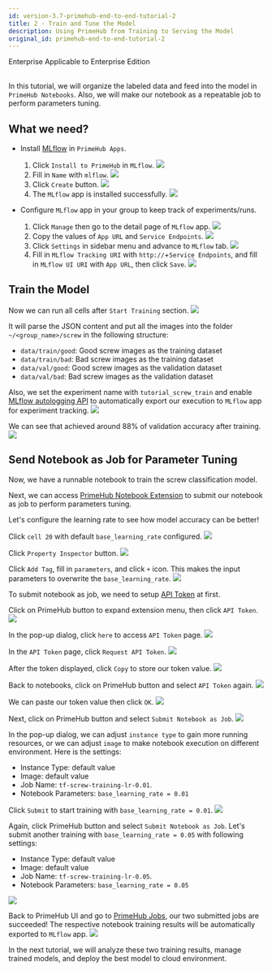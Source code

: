 ```yaml
---
id: version-3.7-primehub-end-to-end-tutorial-2
title: 2 - Train and Tune the Model
description: Using PrimeHub from Training to Serving the Model
original_id: primehub-end-to-end-tutorial-2
---
```

<div class="label-sect">
  <div class="ee-only tooltip">Enterprise
    <span class="tooltiptext">Applicable to Enterprise Edition</span>
  </div>
</div>
<br>

In this tutorial, we will organize the labeled data and feed into the model in `PrimeHub Notebooks`. Also, we will make our notebook as a repeatable job to perform parameters tuning.

## What we need?

- Install [MLflow](https://mlflow.org/) in `PrimeHub Apps`.
    1. Click `Install to PrimeHub` in `MLflow`.
    ![](assets/primehub-end-to-end-tutorial-install-mlflow-1.png)
    2. Fill in `Name` with `mlflow`.
    ![](assets/primehub-end-to-end-tutorial-install-mlflow-2.png)
    3. Click `Create` button.
    ![](assets/primehub-end-to-end-tutorial-install-mlflow-3.png)
    4. The `MLflow` app is installed successfully.
    ![](assets/primehub-end-to-end-tutorial-install-mlflow-4.png)

- Configure `MLflow` app in your group to keep track of experiments/runs.
    1. Click `Manage` then go to the detail page of `MLflow` app.
    ![](assets/primehub-end-to-end-tutorial-configure-mlflow-1.png)
    2. Copy the values of `App URL` and `Service Endpoints`.
    ![](assets/primehub-end-to-end-tutorial-configure-mlflow-2.png)
    3. Click `Settings` in sidebar menu and advance to `MLflow` tab.
    ![](assets/primehub-end-to-end-tutorial-configure-mlflow-3.png)
    4. Fill in `MLflow Tracking URI` with `http://`+`Service Endpoints`, and fill in `MLflow UI URI` with `App URL`, then click `Save`.
    ![](assets/primehub-end-to-end-tutorial-configure-mlflow-4.png)


## Train the Model

Now we can run all cells after `Start Training` section.
![](assets/primehub-end-to-end-tutorial-start-training.png)

It will parse the JSON content and put all the images into the folder `~/<group_name>/screw` in the following structure:
- `data/train/good`: Good screw images as the training dataset
- `data/train/bad`: Bad screw images as the training dataset
- `data/val/good`: Good screw images as the validation dataset
- `data/val/bad`: Bad screw images as the validation dataset

Also, we set the experiment name with `tutorial_screw_train` and enable [MLflow autologging API](https://www.mlflow.org/docs/latest/python_api/mlflow.tensorflow.html#mlflow.tensorflow.autolog) to automatically export our execution to `MLflow` app for experiment tracking.
![](assets/primehub-end-to-end-tutorial-mlflow-cell.png)

We can see that achieved around 88% of validation accuracy after training.
![](assets/primehub-end-to-end-tutorial-after-training.png)

## Send Notebook as Job for Parameter Tuning

Now, we have a runnable notebook to train the screw classification model.

Next, we can access [PrimeHub Notebook Extension](ph-notebook-extension) to submit our notebook as job to perform parameters tuning.

Let's configure the learning rate to see how model accuracy can be better!

Click `cell 20` with default `base_learning_rate` configured.
![](assets/primehub-end-to-end-tutorial-select-cell.png)

Click `Property Inspector` button.
![](assets/primehub-end-to-end-tutorial-property-inspector.png)

Click `Add Tag`, fill in `parameters`, and click `+` icon. This makes the input parameters to overwrite the `base_learning_rate`.
![](assets/primehub-end-to-end-tutorial-property-inspector-parameters.png)

To submit notebook as job, we need to setup [API Token](tasks/api-token) at first.

Click on PrimeHub button to expand extension menu, then click `API Token`.
![](assets/primehub-end-to-end-tutorial-extension-api-token.png)

In the pop-up dialog, click `here` to access `API Token` page.
![](assets/ph-extension-token.png)

In the `API Token` page, click `Request API Token`.
![](assets/tutorial_request_api_token.png)

After the token displayed, click `Copy` to store our token value.
![](assets/tutorial_copy_api_token.png)

Back to notebooks, click on PrimeHub button and select `API Token` again.
![](assets/primehub-end-to-end-tutorial-extension-api-token.png)

We can paste our token value then click `OK`.
![](assets/primehub-end-to-end-tutorial-extension-api-token-value.png)

Next, click on PrimeHub button and select `Submit Notebook as Job`.
![](assets/primehub-end-to-end-tutorial-extension-submit.png)

In the pop-up dialog, we can adjust `instance type` to gain more running resources, or we can adjust `image` to make notebook execution on different environment. Here is the settings: 
- Instance Type: default value
- Image: default value
- Job Name: `tf-screw-training-lr-0.01`.
- Notebook Parameters: `base_learning_rate = 0.01`

Click `Submit` to start training with `base_learning_rate = 0.01`.
![](assets/primehub-end-to-end-tutorial-submit-job-001.png)

Again, click PrimeHub button and select `Submit Notebook as Job`. Let's submit another training with `base_learning_rate = 0.05` with following settings:
- Instance Type: default value
- Image: default value
- Job Name: `tf-screw-training-lr-0.05`.
- Notebook Parameters: `base_learning_rate = 0.05`

![](assets/primehub-end-to-end-tutorial-submit-job-005.png)

Back to PrimeHub UI and go to [PrimeHub Jobs](job-submission-feature), our two submitted jobs are succeeded! The respective notebook training results will be automatically exported to `MLflow` app.
![](assets/tutorial_jobs_succeeded.png)

In the next tutorial, we will analyze these two training results, manage trained models, and deploy the best model to cloud environment.
